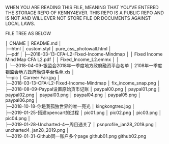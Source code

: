 WHEN YOU ARE READING THIS FILE, MEANING THAT YOU'VE ENTERED THE STORAGE REPO OF KENNY4EVER. THIS REPO IS A PUBLIC REPO AND IS NOT AND WILL EVER NOT STORE FILE OR DOCUMENTS AGAINST LOCAL LAWS.

FILE TREE AS BELOW

│  CNAME
│  README.md
│  
├─html
│      custom.styl
│      pure_css_photowall.html
│      
├─pdf
│  ├─2018-03-13-CFA-L2-Fixed-Income-Mindmap
│  │      Fixed Income Mind Map CFA L2.pdf
│  │      Fixed_Income_L2.emmx
│  │      
│  └─2018-04-09-银监会2018年一季度地方政府融资平台名单
│          2108年一季度银监会地方政府融资平台名单.xls
│          
└─pic
    │  Carreer Fair.jpg
    │  
    ├─2018-03-13-CFA-L2-Fixed-Income-Mindmap
    │      fix_income_snap.png
    │      
    ├─2018-08-09-Paypal设置原始货币记账
    │      paypal00.png
    │      paypal01.png
    │      paypal02.png
    │      paypal03.png
    │      paypal04.png
    │      paypal05.png
    │      paypal06.png
    │      
    ├─2018-10-18-你是我孤独世界的唯一亮光
    │      kingkongtrex.jpg
    │      
    ├─2019-01-25-搭建opencart的过程
    │      pic01.png
    │      pic02.png
    │      pic03.png
    │      pic04.png
    │      
    ├─2019-01-28-Uncharted-4一周目通关了
    │      psnprofile_jan28_2019.png
    │      uncharted4_jan28_2019.png
    │      
    └─2019-01-31-Github同一账户多个page
            github01.png
            github02.png